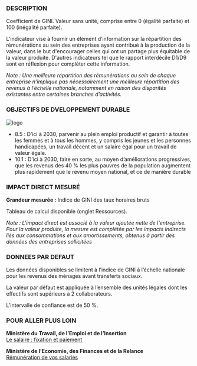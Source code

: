 ### DESCRIPTION

Coefficient de GINI. Valeur sans unité, comprise entre 0 (égalité parfaite) et 100 (inégalité parfaite).

L’indicateur vise à fournir un élément d’information sur la répartition des rémunérations au sein des entreprises ayant contribué à la production de la valeur, dans le but d'encourager celles qui ont un partage plus équitable de la valeur produite. D'autres indicateurs tel que le rapport interdécile D1/D9 sont en réflexion pour compléter cette information.

*Note : Une meilleure répartition des rémunérations au sein de chaque entreprise n’implique pas nécessairement une meilleure répartition des revenus à l’échelle nationale, notamment en raison des disparités existantes entre certaines branches d’activités.*

### OBJECTIFS DE DVELOPPEMENT DURABLE

<div id="strip-odd" className="strip">
    <img id="logo-odd" src=/images/odd/odd_dis.png alt="logo"/>
</div>

* 8.5 : D’ici à 2030, parvenir au plein emploi productif et garantir à toutes les femmes et à tous les hommes, y compris les jeunes et les personnes handicapées, un travail décent et un salaire égal pour un travail de valeur égale.
* 10.1 : D’ici à 2030, faire en sorte, au moyen d’améliorations progressives, que les revenus des 40 % les plus pauvres de la population augmentent plus rapidement que le revenu moyen national, et ce de manière durable

### IMPACT DIRECT MESUR&Eacute;

**Grandeur mesurée :** Indice de GINI des taux horaires bruts

Tableau de calcul disponible (onglet Ressources).

*Note : L'impact direct est associé à la valeur ajoutée nette de l'entreprise. Pour la valeur produite, la mesure est complétée par les impacts indirects liés aux consommations et aux amortissements, obtenus à partir des données des entreprises sollicitées*

### DONNEES PAR DEFAUT

Les données disponibles se limitent à l’indice de GINI à l’échelle nationale pour les revenus des ménages avant transferts sociaux.

La valeur par défaut est appliquée à l’ensemble des unités légales dont les effectifs sont supérieurs à 2 collaborateurs.

L’intervalle de confiance est de 50 %.

### POUR ALLER PLUS LOIN

**Ministère du Travail, de l’Emploi et de l’Insertion**  
[Le salaire : fixation et paiement](https://travail-emploi.gouv.fr/droit-du-travail/la-remuneration/article/le-salaire-fixation-et-paiement)

**Ministère de l’Economie, des Finances et de la Relance**  
[Rémunération de vos salariés](https://www.economie.gouv.fr/entreprises/remuneration-salaries)

